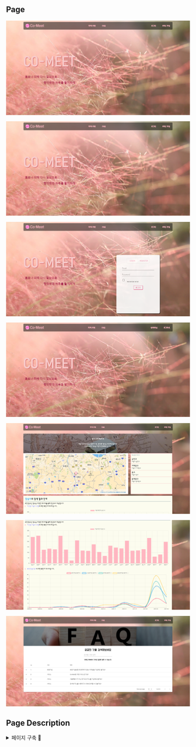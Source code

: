 ## Page

![Landing page](screenshot/landing_page.png)

![Landing page](screenshot/landing_page.png)

![Login_menu](screenshot/Login_menu.png)

![Login](screenshot/Login.png)

![search_page_map](screenshot/search_page_map.png)

![search_page_graph](screenshot/search_page_graph.png)

![FAQ_page](screenshot/FAQ_page.png)

## Page Description

<details>
    <summary> 페이지 구축 🧩 </summary>
        - Vue.cli의 SPA 특성상 총 크게 두개의 view가 존재한다

    > 웹의 느낌을 줄이고, 실제 소프트웨어의 느낌을 살리기 위해 에니메이션 효과를 사용함

    - 랜딩 페이지

      - 서비스의 첫 이미지를 담당하기 때문에 시각적인 효과에 집중함.
      - 봄의 만연한 꽃과 코로나 종식을 기원하는 마음을 담은 배경 화사한 느낌의 배경 선택
      - 프로젝트의 주된 색상 또한 이 배경에서 차용함.



    - 메인 기능을 하는 장소 추천 페이지

      - 실제 장소 추천 기능을 하는 페이지
      - 최대한 직관적인 느낌과 글을 사용하지 않아도 사용할 수 있게 스타일링하려고 노력함

</details>

